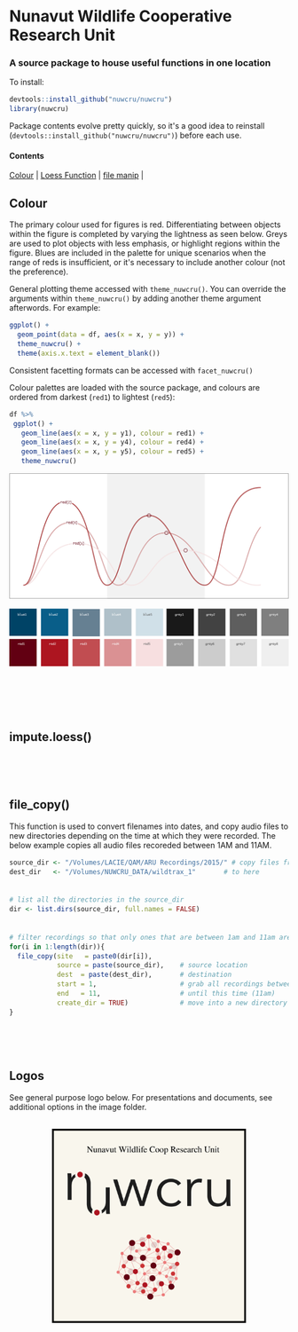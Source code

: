 # Nunavut Wildlife Cooperative Research Unit
### A source package to house useful functions in one location

To install:

```R
devtools::install_github("nuwcru/nuwcru")
library(nuwcru)
```

Package contents evolve pretty quickly, so it's a good idea to reinstall (```devtools::install_github("nuwcru/nuwcru")```) before each use.

#### Contents
[Colour](#Colour) |
[Loess Function](#impute) |
[file manip](#file) |


## Colour

The primary colour used for figures is red. Differentiating between objects within the figure is completed by varying the lightness as seen below. Greys are used to plot objects with less emphasis, or highlight regions within the figure. Blues are included in the palette for unique scenarios when the range of reds is insufficient, or it's necessary to include another colour (not the preference).

General plotting theme accessed with ```theme_nuwcru()```. You can override the arguments within ```theme_nuwcru()``` by adding another theme argument afterwords. For example:
```R
ggplot() +
  geom_point(data = df, aes(x = x, y = y)) +
  theme_nuwcru() + 
  theme(axis.x.text = element_blank())
```
Consistent facetting formats can be accessed with ```facet_nuwcru()```

Colour palettes are loaded with the source package, and colours are ordered from darkest (```red1```) to lightest (```red5```):

```R
df %>%
 ggplot() +
   geom_line(aes(x = x, y = y1), colour = red1) +
   geom_line(aes(x = x, y = y4), colour = red4) +
   geom_line(aes(x = x, y = y5), colour = red5) +
   theme_nuwcru()
```

<p align="center">
  <img width="600" src="https://github.com/nuwcru/nuwcru/blob/master/images/example_reds.jpg">
</p>


<p align="center">
  <img width="600" src="https://github.com/nuwcru/nuwcru/blob/master/images/palette.png">
</p>

<br/>
<br/>
<br/>
<br/>

## impute.loess()
<br/>
<br/>
<br/>

## file_copy()

This function is used to convert filenames into dates, and copy audio files to new directories depending on the time at which they were recorded. The below example copies all audio files recoreded between 1AM and 11AM.

```R
source_dir <- "/Volumes/LACIE/QAM/ARU Recordings/2015/" # copy files from here
dest_dir   <- "/Volumes/NUWCRU_DATA/wildtrax_1"       # to here


# list all the directories in the source_dir
dir <- list.dirs(source_dir, full.names = FALSE)


# filter recordings so that only ones that are between 1am and 11am are copied
for(i in 1:length(dir)){
  file_copy(site   = paste0(dir[i]),
            source = paste(source_dir),    # source location
            dest  = paste(dest_dir),       # destination
            start = 1,                     # grab all recordings between this time (1am)
            end   = 11,                    # until this time (11am)
            create_dir = TRUE)             # move into a new directory
}
```

<br/>
<br/>
<br/>



## Logos

See general purpose logo below. For presentations and documents, see additional options in the image folder.<br/>
<br/>

<p align="center">
  <img width="350" src="https://github.com/nuwcru/nuwcru/blob/master/images/logo2.jpg">
</p>
